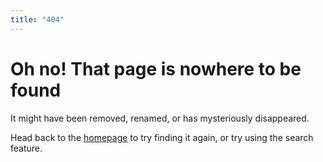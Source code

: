```yaml
---
title: "404"
---
```






# Oh no! That page is nowhere to be found <i class="fas fa-search pr2"></i>

It might have been removed, renamed, or has mysteriously disappeared. 

Head back to the [homepage](/) to try finding it again, or try using the search feature.
